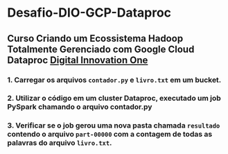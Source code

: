 # Desafio-DIO-GCP-Dataproc

## Curso Criando um Ecossistema Hadoop Totalmente Gerenciado com Google Cloud Dataproc [Digital Innovation One](https://digitalinnovation.one/)

### 1. Carregar os arquivos ```contador.py``` e ```livro.txt``` em um bucket.
### 2. Utilizar o código em um cluster Dataproc, executado um job PySpark chamando o arquivo contador.py
### 3. Verificar se o job gerou uma nova pasta chamada ```resultado``` contendo o arquivo ```part-00000``` com a contagem de todas as palavras do arquivo ```livro.txt```. 
